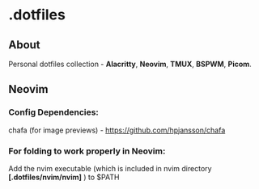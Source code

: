 # .dotfiles

## About

Personal dotfiles collection - **Alacritty**, **Neovim**, **TMUX**, **BSPWM**, **Picom**.

## Neovim

### Config Dependencies:

chafa (for image previews) - https://github.com/hpjansson/chafa

### For folding to work properly in Neovim:

Add the nvim executable (which is included in nvim directory **[.dotfiles/nvim/nvim]** ) to $PATH
